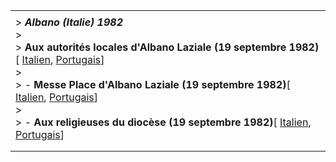 |     |
| --- |
|  |
| > ***Albano (Italie) 1982***<br>> <br>> **Aux autorités locales d'Albano Laziale (19 septembre 1982)**[ [Italien](/content/john-paul-ii/it/speeches/1982/september/documents/hf_jp-ii_spe_19820919_autorita-albano.html), [Portugais](/content/john-paul-ii/pt/speeches/1982/september/documents/hf_jp-ii_spe_19820919_autorita-albano.html)]<br>> <br>> - **Messe Place d'Albano Laziale (19 septembre 1982)**[ [Italien](/content/john-paul-ii/it/homilies/1982/documents/hf_jp-ii_hom_19820919_albano-laziale.html), [Portugais](/content/john-paul-ii/pt/homilies/1982/documents/hf_jp-ii_hom_19820919_albano-laziale.html)]<br>> <br>> - **Aux religieuses du diocèse (19 septembre 1982)**[ [Italien](/content/john-paul-ii/it/speeches/1982/september/documents/hf_jp-ii_spe_19820919_religiose-albano.html), [Portugais](/content/john-paul-ii/pt/speeches/1982/september/documents/hf_jp-ii_spe_19820919_religiose-albano.html)] |
|  |
|  |